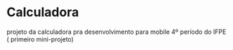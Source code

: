 # Calculadora
projeto da calculadora pra desenvolvimento para mobile 4º período do IFPE ( primeiro mini-projeto)
